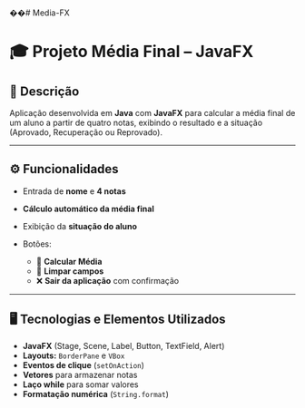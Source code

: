 ��#   M e d i a - F  X 
 
# 🎓 Projeto Média Final – JavaFX

## 🧩 Descrição

Aplicação desenvolvida em **Java** com **JavaFX** para calcular a média final de um aluno a partir de quatro notas, exibindo o resultado e a situação (Aprovado, Recuperação ou Reprovado).

---

## ⚙️ Funcionalidades

* Entrada de **nome** e **4 notas**
* **Cálculo automático da média final**
* Exibição da **situação do aluno**
* Botões:

  * 🧮 **Calcular Média**
  * 🧹 **Limpar campos**
  * ❌ **Sair da aplicação** com confirmação

---

## 🖥️ Tecnologias e Elementos Utilizados

* **JavaFX** (Stage, Scene, Label, Button, TextField, Alert)
* **Layouts:** `BorderPane` e `VBox`
* **Eventos de clique** (`setOnAction`)
* **Vetores** para armazenar notas
* **Laço while** para somar valores
* **Formatação numérica** (`String.format`)

